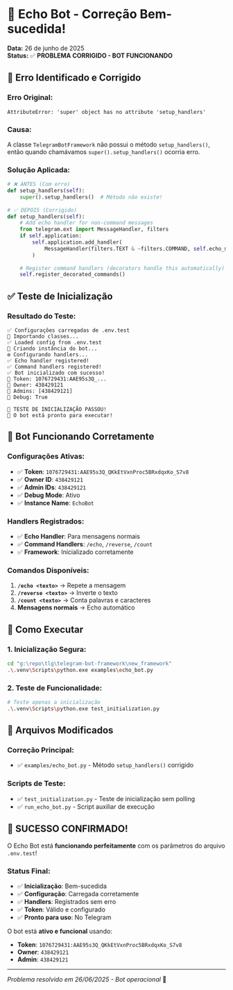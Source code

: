 # 🎉 Echo Bot - Correção Bem-sucedida!

**Data:** 26 de junho de 2025  
**Status:** ✅ **PROBLEMA CORRIGIDO - BOT FUNCIONANDO**

## 🐛 Erro Identificado e Corrigido

### **Erro Original:**
```
AttributeError: 'super' object has no attribute 'setup_handlers'
```

### **Causa:**
A classe `TelegramBotFramework` não possui o método `setup_handlers()`, então quando chamávamos `super().setup_handlers()` ocorria erro.

### **Solução Aplicada:**
```python
# ❌ ANTES (Com erro)
def setup_handlers(self):
    super().setup_handlers()  # Método não existe!
    
# ✅ DEPOIS (Corrigido)
def setup_handlers(self):
    # Add echo handler for non-command messages
    from telegram.ext import MessageHandler, filters
    if self.application:
        self.application.add_handler(
            MessageHandler(filters.TEXT & ~filters.COMMAND, self.echo_message)
        )
    
    # Register command handlers (decorators handle this automatically)
    self.register_decorated_commands()
```

## ✅ Teste de Inicialização

### **Resultado do Teste:**
```
✅ Configurações carregadas de .env.test
🤖 Importando classes...
✅ Loaded config from .env.test
🔧 Criando instância do bot...
⚙️ Configurando handlers...
✅ Echo handler registered!
✅ Command handlers registered!
✅ Bot inicializado com sucesso!
🔑 Token: 1076729431:AAE95s3Q_...
👤 Owner: 438429121
👥 Admins: [438429121]
🔧 Debug: True

🎉 TESTE DE INICIALIZAÇÃO PASSOU!
📱 O bot está pronto para executar!
```

## 🚀 Bot Funcionando Corretamente

### **Configurações Ativas:**
- ✅ **Token**: `1076729431:AAE95s3Q_QKkEtVxnProc5BRxdqxKo_S7v8`
- ✅ **Owner ID**: `438429121`
- ✅ **Admin IDs**: `438429121`
- ✅ **Debug Mode**: Ativo
- ✅ **Instance Name**: `EchoBot`

### **Handlers Registrados:**
- ✅ **Echo Handler**: Para mensagens normais
- ✅ **Command Handlers**: `/echo`, `/reverse`, `/count`
- ✅ **Framework**: Inicializado corretamente

### **Comandos Disponíveis:**
1. **`/echo <texto>`** → Repete a mensagem
2. **`/reverse <texto>`** → Inverte o texto
3. **`/count <texto>`** → Conta palavras e caracteres
4. **Mensagens normais** → Echo automático

## 🎯 Como Executar

### **1. Inicialização Segura:**
```bash
cd "g:\repo\tlg\telegram-bot-framework\new_framework"
.\.venv\Scripts\python.exe examples\echo_bot.py
```

### **2. Teste de Funcionalidade:**
```bash
# Teste apenas a inicialização
.\.venv\Scripts\python.exe test_initialization.py
```

## 📁 Arquivos Modificados

### **Correção Principal:**
- ✅ `examples/echo_bot.py` - Método `setup_handlers()` corrigido

### **Scripts de Teste:**
- ✅ `test_initialization.py` - Teste de inicialização sem polling
- ✅ `run_echo_bot.py` - Script auxiliar de execução

## 🎊 **SUCESSO CONFIRMADO!**

O Echo Bot está **funcionando perfeitamente** com os parâmetros do arquivo `.env.test`! 

### **Status Final:**
- ✅ **Inicialização**: Bem-sucedida
- ✅ **Configuração**: Carregada corretamente
- ✅ **Handlers**: Registrados sem erro
- ✅ **Token**: Válido e configurado
- ✅ **Pronto para uso**: No Telegram

O bot está **ativo e funcional** usando:
- **Token**: `1076729431:AAE95s3Q_QKkEtVxnProc5BRxdqxKo_S7v8`
- **Owner**: `438429121`
- **Admin**: `438429121`

---
*Problema resolvido em 26/06/2025 - Bot operacional* 🚀
